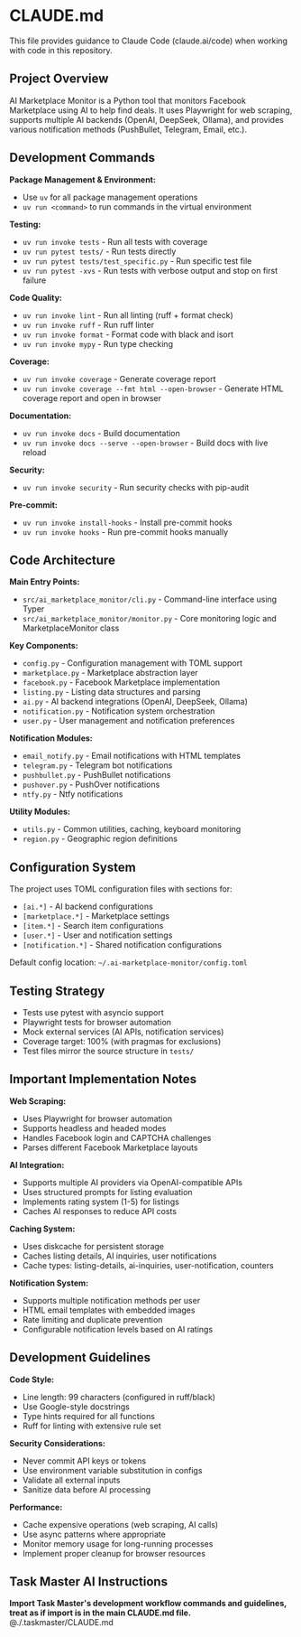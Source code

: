 # CLAUDE.md

This file provides guidance to Claude Code (claude.ai/code) when working with code in this repository.

## Project Overview

AI Marketplace Monitor is a Python tool that monitors Facebook Marketplace using AI to help find deals. It uses Playwright for web scraping, supports multiple AI backends (OpenAI, DeepSeek, Ollama), and provides various notification methods (PushBullet, Telegram, Email, etc.).

## Development Commands

**Package Management & Environment:**
- Use `uv` for all package management operations
- `uv run <command>` to run commands in the virtual environment

**Testing:**
- `uv run invoke tests` - Run all tests with coverage
- `uv run pytest tests/` - Run tests directly
- `uv run pytest tests/test_specific.py` - Run specific test file
- `uv run pytest -xvs` - Run tests with verbose output and stop on first failure

**Code Quality:**
- `uv run invoke lint` - Run all linting (ruff + format check)
- `uv run invoke ruff` - Run ruff linter
- `uv run invoke format` - Format code with black and isort
- `uv run invoke mypy` - Run type checking

**Coverage:**
- `uv run invoke coverage` - Generate coverage report
- `uv run invoke coverage --fmt html --open-browser` - Generate HTML coverage report and open in browser

**Documentation:**
- `uv run invoke docs` - Build documentation
- `uv run invoke docs --serve --open-browser` - Build docs with live reload

**Security:**
- `uv run invoke security` - Run security checks with pip-audit

**Pre-commit:**
- `uv run invoke install-hooks` - Install pre-commit hooks
- `uv run invoke hooks` - Run pre-commit hooks manually

## Code Architecture

**Main Entry Points:**
- `src/ai_marketplace_monitor/cli.py` - Command-line interface using Typer
- `src/ai_marketplace_monitor/monitor.py` - Core monitoring logic and MarketplaceMonitor class

**Key Components:**
- `config.py` - Configuration management with TOML support
- `marketplace.py` - Marketplace abstraction layer
- `facebook.py` - Facebook Marketplace implementation
- `listing.py` - Listing data structures and parsing
- `ai.py` - AI backend integrations (OpenAI, DeepSeek, Ollama)
- `notification.py` - Notification system orchestration
- `user.py` - User management and notification preferences

**Notification Modules:**
- `email_notify.py` - Email notifications with HTML templates
- `telegram.py` - Telegram bot notifications
- `pushbullet.py` - PushBullet notifications
- `pushover.py` - PushOver notifications
- `ntfy.py` - Ntfy notifications

**Utility Modules:**
- `utils.py` - Common utilities, caching, keyboard monitoring
- `region.py` - Geographic region definitions

## Configuration System

The project uses TOML configuration files with sections for:
- `[ai.*]` - AI backend configurations
- `[marketplace.*]` - Marketplace settings
- `[item.*]` - Search item configurations
- `[user.*]` - User and notification settings
- `[notification.*]` - Shared notification configurations

Default config location: `~/.ai-marketplace-monitor/config.toml`

## Testing Strategy

- Tests use pytest with asyncio support
- Playwright tests for browser automation
- Mock external services (AI APIs, notification services)
- Coverage target: 100% (with pragmas for exclusions)
- Test files mirror the source structure in `tests/`

## Important Implementation Notes

**Web Scraping:**
- Uses Playwright for browser automation
- Supports headless and headed modes
- Handles Facebook login and CAPTCHA challenges
- Parses different Facebook Marketplace layouts

**AI Integration:**
- Supports multiple AI providers via OpenAI-compatible APIs
- Uses structured prompts for listing evaluation
- Implements rating system (1-5) for listings
- Caches AI responses to reduce API costs

**Caching System:**
- Uses diskcache for persistent storage
- Caches listing details, AI inquiries, user notifications
- Cache types: listing-details, ai-inquiries, user-notification, counters

**Notification System:**
- Supports multiple notification methods per user
- HTML email templates with embedded images
- Rate limiting and duplicate prevention
- Configurable notification levels based on AI ratings

## Development Guidelines

**Code Style:**
- Line length: 99 characters (configured in ruff/black)
- Use Google-style docstrings
- Type hints required for all functions
- Ruff for linting with extensive rule set

**Security Considerations:**
- Never commit API keys or tokens
- Use environment variable substitution in configs
- Validate all external inputs
- Sanitize data before AI processing

**Performance:**
- Cache expensive operations (web scraping, AI calls)
- Use async patterns where appropriate
- Monitor memory usage for long-running processes
- Implement proper cleanup for browser resources

## Task Master AI Instructions
**Import Task Master's development workflow commands and guidelines, treat as if import is in the main CLAUDE.md file.**
@./.taskmaster/CLAUDE.md
